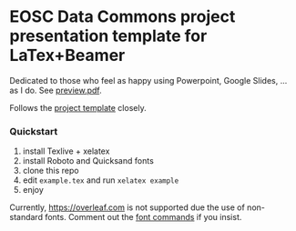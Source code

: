 # EOSC Data Commons project presentation template for LaTex+Beamer

Dedicated to those who feel as happy using Powerpoint, Google Slides, ... as I do. See [preview.pdf](preview.pdf).

Follows the [project template](https://docs.google.com/presentation/d/1Jx3QH9X7BOhVWTPOUT0-ECGOqkxxzwo3I6P1g4V8dmk/edit?usp=sharing) closely.

### Quickstart
1. install Texlive + xelatex
2. install Roboto and Quicksand fonts
3. clone this repo
4. edit `example.tex` and run `xelatex example`
5. enjoy

Currently, https://overleaf.com is not supported due the use of non-standard fonts. Comment out the [font commands](https://github.com/ljocha/edc-beamer-template/blob/680e8a23e13326e760f5ebb7a4991a71cd3aa62e/beamerthemeedc.sty#L19:L25) if you insist.
